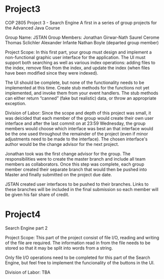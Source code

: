 # Project3
COP 2805 Project 3 - Search Engine
A first in a series of group projects for the Advanced Java Course

Group Name: JSTAN
Group Members:
  Jonathan Girwar-Nath
  Saurel Cerome
  Thomas Sclichler
  Alexander Infante
  Nathan Boyle (departed group member)

Project Scope: 
 In this first part, your group must design and implement a non-functional graphic user interface for the application.  The UI must support both searching as well as various index operations: adding files to the index, remove files from the index, and update the index (when files have been modified since they were indexed).

The UI should be complete, but none of the functionality needs to be implemented at this time.  Create stub methods for the functions not yet implemented, and invoke them from your event handlers.  The stub methods can either return “canned” (fake but realistic) data, or throw an appropriate exception. 

Division of Labor:
Since the scope and depth of this project was small, it was deicided that each member of the group would create their own user interface and after the last commit on at 23:59 Wednesday, the group members would choose which interface was best an that interface would be the one used throughout the remainder of the project (even if minor adjustments need to be made to the interface).  The chosen interface's author  would be the change advisor for the next project.

Jonathan took was the first change advisor for the group. The responsibilities were to create the master branch and include all team members as collaborators. Once this step was complete, each group member created their separate branch that would then be pushed into Master and finally submitted on the project due date.

JSTAN created user interfaces to be pushed to their branches. Links to these branches will be included in the final submission so each member will be given his fair share of credit. 

# Project4
Search Engine part 2

Project Scope:
	This part of the project consist of file I/O, reading and writing of the file are required. The information read in from the file needs to be stored so that it may be split into words from a string.
	
Only file I/O operations need to be completed for this part of the Search Engine, but feel free to implement the funcionality of the buttons in the UI.
	
Division of Labor:
TBA
	